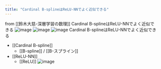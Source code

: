 ```yaml
---
title: "Cardinal B-splineはReLU-NNでよく近似できる"
---
```


from [[鈴木大慈-深層学習の数理]]
Cardinal B-splineはReLU-NNでよく近似できる
![image](https://gyazo.com/68dd25bdd3849b46279c4908f2f41d6f/thumb/1000)
![image](https://gyazo.com/9d941a57a711483f3327818b675b503c/thumb/1000)
![image](https://gyazo.com/d967e207d646261fe943fd8e4e8776f2/thumb/1000)
Cardinal B-splineはReLU-NNでよく近似できる
- [[Cardinal B-spline]]
    - [[B-spline]] / [[B-スプライン]]
- [[ReLU-NN]]
    - [[ReLU]]
![image](https://gyazo.com/7b35617a65d5346af5097e3b39b38e59/thumb/1000)

